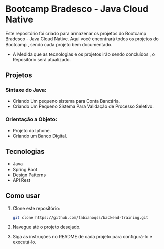 # Bootcamp Bradesco - Java Cloud Native

Este repositório foi criado para armazenar os projetos do Bootcamp Bradesco - Java Cloud Native. Aqui você encontrará todos os projetos do Bootcamp , sendo cada projeto bem documentado.

- A Medida que as tecnologias e os projetos irão sendo concluídos , o Repositório será atualizado.

## Projetos

### Sintaxe do Java:
- Criando Um pequeno sistema para Conta Bancária.
- Criando Um Pequeno Sistema Para Validação de Processo Seletivo.

### Orientação a Objeto:
- Projeto do Iphone.
- Criando um Banco Digital.

## Tecnologias

- Java
- Spring Boot
- Design Patterns
- API Rest

## Como usar

1. Clone este repositório:

   ```bash
   git clone https://github.com/fabianoqss/backend-training.git
   ```

2. Navegue até o projeto desejado.

3. Siga as instruções no README de cada projeto para configurá-lo e executá-lo.
